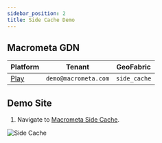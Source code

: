 ```yaml
---
sidebar_position: 2
title: Side Cache Demo
---
```




## Macrometa GDN

| **Platform**                       | **Tenant**                      | **GeoFabric** |
| ---------------------------------- | ------------------------------ | -------------- |
| [Play](https://play.macrometa.io/) | `demo@macrometa.com` | `side_cache` |

## Demo Site

1. Navigate to [Macrometa Side Cache](https://macrometacorp.github.io/demo-mm-sidecache/).

![Side Cache](/img/demos/search-comparison.png)
